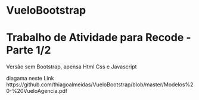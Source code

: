 # VueloBootstrap
<h1>Trabalho de Atividade para Recode - Parte 1/2</h1>
<p>Versão sem Bootstrap, apensa Html Css e Javascript</p>
diagama neste Link
https://github.com/thiagoalmeidas/VueloBootstrap/blob/master/Modelos%20-%20VueloAgencia.pdf
